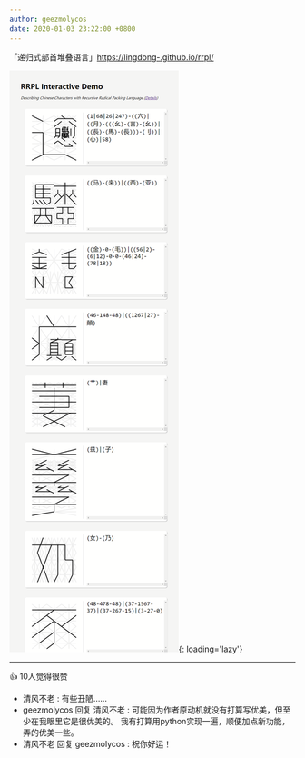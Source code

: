 ```yaml
---
author: geezmolycos
date: 2020-01-03 23:22:00 +0800
---
```


「递归式部首堆叠语言」<https://lingdong-.github.io/rrpl/>

![](/images/qq-zone/2020-01-03-rrpl.png){: loading='lazy'}

---
👍 10人觉得很赞

- 清风不老 : 有些丑陋......
- geezmolycos 回复 清风不老 : 可能因为作者原动机就没有打算写优美，但至少在我眼里它是很优美的。 我有打算用python实现一遍，顺便加点新功能，弄的优美一些。
- 清风不老 回复 geezmolycos : 祝你好运！
